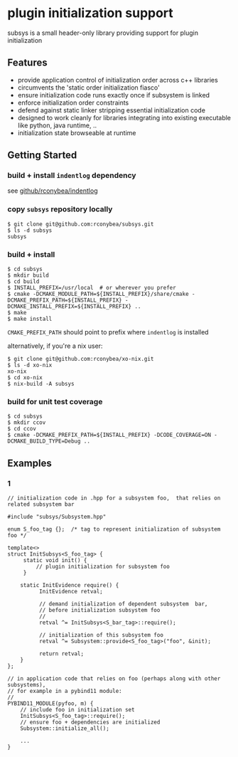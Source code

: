 # plugin initialization support

subsys is a small header-only library providing support for plugin initialization

## Features

- provide application control of initialization order across c++ libraries
- circumvents the 'static order initialization fiasco'
- ensure initialization code runs exactly once if subsystem is linked
- enforce initialization order constraints
- defend against static linker stripping essential initialization code
- designed to work cleanly for libraries integrating into existing executable like python, java runtime, ..
- initialization state browseable at runtime

## Getting Started

### build + install `indentlog` dependency

see [github/rconybea/indentlog](https://github.com/Rconybea/indentlog)

### copy `subsys` repository locally
```
$ git clone git@github.com:rconybea/subsys.git
$ ls -d subsys
subsys
```

### build + install
```
$ cd subsys
$ mkdir build
$ cd build
$ INSTALL_PREFIX=/usr/local  # or wherever you prefer
$ cmake -DCMAKE_MODULE_PATH=${INSTALL_PREFIX}/share/cmake -DCMAKE_PREFIX_PATH=${INSTALL_PREFIX} -DCMAKE_INSTALL_PREFIX=${INSTALL_PREFIX} ..
$ make
$ make install
```

`CMAKE_PREFIX_PATH` should point to prefix where `indentlog` is installed

alternatively,  if you're a nix user:
```
$ git clone git@github.com:rconybea/xo-nix.git
$ ls -d xo-nix
xo-nix
$ cd xo-nix
$ nix-build -A subsys
```

### build for unit test coverage
```
$ cd subsys
$ mkdir ccov
$ cd ccov
$ cmake -DCMAKE_PREFIX_PATH=${INSTALL_PREFIX} -DCODE_COVERAGE=ON -DCMAKE_BUILD_TYPE=Debug ..
```

## Examples

### 1
```
// initialization code in .hpp for a subsystem foo,  that relies on related subsystem bar

#include "subsys/Subsystem.hpp"

enum S_foo_tag {};  /* tag to represent initialization of subsystem foo */

template<>
struct InitSubsys<S_foo_tag> {
     static void init() {
         // plugin initialization for subsystem foo
     }

    static InitEvidence require() {
          InitEvidence retval;

          // demand initialization of dependent subsystem  bar,
          // before initialization subsystem foo
          //
          retval ^= InitSubsys<S_bar_tag>::require();

          // initialization of this subsystem foo
          retval ^= Subsystem::provide<S_foo_tag>("foo", &init);

          return retval;
    }
};
```

```
// in application code that relies on foo (perhaps along with other subsystems),
// for example in a pybind11 module:
//
PYBIND11_MODULE(pyfoo, m) {
    // include foo in initialization set
    InitSubsys<S_foo_tag>::require();
    // ensure foo + dependencies are initialized
    Subsystem::initialize_all();

    ...
}
```
